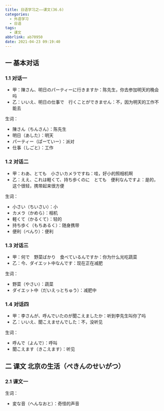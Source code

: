 ```yaml
---
title: 日语学习之——课文(36.6)
categories:
  - 外语学习
  - 日语
tags:
  - 课文
abbrlink: ab70950
date: 2021-04-23 09:19:40
---
```

## 一 基本对话

### 1.1 对话一

* 甲：陳さん、明日のパーティーに行きますか：陈先生，你去参加明天的晚会吗
* 乙：いいえ、明日の仕事で　行くことができません：不，因为明天的工作不能去

<!--more-->

生词：

* 陳さん（ちんさん）：陈先生
* 明日（あした）：明天
* パーティー（ぱーていー）：派对
* 仕事（しごと）：工作

### 1.2 对话二

* 甲：わあ、とても　小さいカメラですね：哇，好小的照相机啊
* 乙：ええ、これは軽くて、持ち歩くのに　とても　便利なんですよ：是的，这个很轻，携带起来很方便

生词：

* 小さい（ちいさい）：小
* カメラ（かめら）：相机
* 軽くて（かるくて）：轻的
* 持ち歩く（もちあるく）：随身携带
* 便利（べんり）：便利

### 1.3 对话三

* 甲：何で　野菜ばかり　食べているんですか：你为什么光吃蔬菜
* 乙：今、ダイエット中なんです：现在正在减肥

生词：

* 野菜（やさい）：蔬菜
* ダイエット中（だいえっとちゅう）：减肥中

### 1.4 对话四

* 甲：李さんが、呼んでいたのが聞こえましたか：听到李先生叫你了吗
* 乙：いいえ、聞こえませんでした：不，没听见

生词：

* 呼んで（よんで）：呼叫
* 聞こえます（きこえます）：听见

## 二 课文 北京の生活（ぺきんのせいがつ）

### 2.1 课文一

生词：

* 変な音（へんなおと）：奇怪的声音


